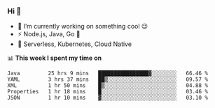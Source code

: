 ### Hi 👋

<!--
**nodejh/nodejh** is a ✨ _special_ ✨ repository because its `README.md` (this file) appears on your GitHub profile.

Here are some ideas to get you started:

- 🔭 I’m currently working on ...
- 🌱 I’m currently learning ...
- 👯 I’m looking to collaborate on ...
- 🤔 I’m looking for help with ...
- 💬 Ask me about ...
- 📫 How to reach me: ...
- 😄 Pronouns: ...
- ⚡ Fun fact: ...
-->

- 🔭 I’m currently working on something cool :wink:
- ⚡ Node.js, Java, Go :thought_balloon:
- 🤖 Serverless, Kubernetes, Cloud Native

📊 **This week I spent my time on**

<!--START_SECTION:waka-->
```text
Java         25 hrs 9 mins   ████████████████▓░░░░░░░░   66.46 % 
YAML         3 hrs 37 mins   ██▒░░░░░░░░░░░░░░░░░░░░░░   09.57 % 
XML          1 hr 50 mins    █▒░░░░░░░░░░░░░░░░░░░░░░░   04.88 % 
Properties   1 hr 18 mins    █░░░░░░░░░░░░░░░░░░░░░░░░   03.46 % 
JSON         1 hr 10 mins    ▓░░░░░░░░░░░░░░░░░░░░░░░░   03.10 % 
```
<!--END_SECTION:waka-->


<!--
:traffic_light: **Visitors**

![visitors](https://visitor-badge.glitch.me/badge?page_id=nodejh.nodejh)
-->
